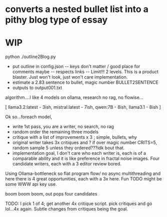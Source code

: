 # converts a nested bullet list into a pithy blog type of essay
# WIP 

python ./outline2Blog.py
- put outline in config.json
-- keys don't matter / good place for comments maybe
-- respects links
-- Limit!!! 2 levels. This is a product blaster. Just won't look, just won't care implementation.
- estimate a 2.83 sentence to bullet, magic number BULLET2SENTENCE
- outputs to output001.txt


algorithm....I like 4 models on ollama, research no rag, no flowise...

[ 
  llama3.2:latest - 3ish,
  mistral:latest  - 7ish,
  qwen:7B         - 8ish,
  llama3.1        - 8ish 
]

Ok so...foreach model,
- write 1st pass, you are a writer, no search, no rag
- random order the remaining three models
- critique with a list of improvements x 3  ; simple, bullets, why
- original writer takes 3x critiques and ? if over magic number CRITS=5, random sample 5 unless they ordered???idk bout that.
- implementation goal, I don't care who each writer is, each is of a comparable ability and it is like preference in fractal noise images. Four candidate writers, each with a 3 editor review bored. 

Using Ollama-bottleneck so flat program flow/ no async multithreading and here there is 4 great opportunities, each with a 3x here. Fun TODO might be some WWW api key use.

boom boom boom, out pops four candidates

TODO: I pick 1 of 4; get another 4x critique script. pick critiques and go lol...4x again. Subtle changes from critiques being the goal. 